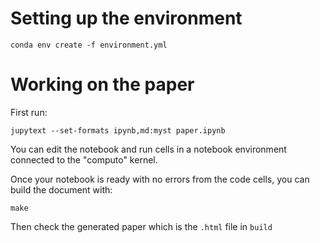 # Setting up the environment 

```shell
conda env create -f environment.yml
``` 

# Working on the paper 

First run: 

```shell 
jupytext --set-formats ipynb,md:myst paper.ipynb
```
You can edit the notebook and run cells in a notebook environment connected to the "computo" kernel. 

Once your notebook is ready with no errors from the code cells, you can build the document with:

```shell
make
```

Then check the generated paper which is the `.html` file in `build`

